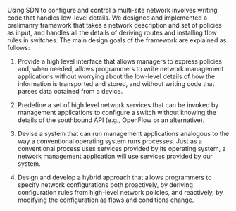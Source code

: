 
Using SDN to configure and control a multi-site network involves writing code that handles low-level details. We designed and implemented a prelimanry framework that takes a network description and set of policies as input, and handles all the details of deriving routes and installing flow rules in switches. The main design goals of the framework are explained as follows:

1. Provide a high level interface that allows managers to express policies and, when needed, allows programmers to write network management applications without worrying about the low-level details of how the information is transported and stored, and without writing code that parses data obtained from a device.
    
2. Predefine a set of high level network services that can be invoked by management applications to configure a switch without knowing the details of the southbound API (e.g., OpenFlow or an alternative).
    
3. Devise a system that can run management applications analogous to the way a conventional operating system runs processes. Just as a conventional process uses services provided by its operating system, a network management application will use services provided by our system.
    
4. Design and develop a hybrid approach that allows programmers to specify network configurations both proactively, by deriving configuration rules from high-level network policies, and reactively, by modifying the configuration as flows and conditions change.

